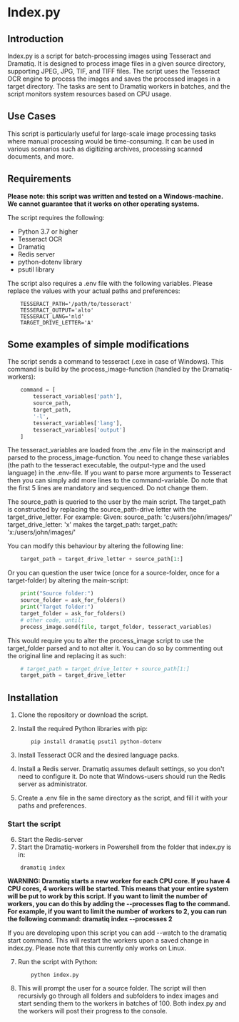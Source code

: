 # Index.py

## Introduction

Index.py is a script for batch-processing images using Tesseract and Dramatiq. It is designed to process image files in a given source directory, supporting JPEG, JPG, TIF, and TIFF files. The script uses the Tesseract OCR engine to process the images and saves the processed images in a target directory. The tasks are sent to Dramatiq workers in batches, and the script monitors system resources based on CPU usage.

## Use Cases

This script is particularly useful for large-scale image processing tasks where manual processing would be time-consuming. It can be used in various scenarios such as digitizing archives, processing scanned documents, and more.

## Requirements

**Please note: this script was written and tested on a Windows-machine. We cannot guarantee that it works on other operating systems.**

The script requires the following:

- Python 3.7 or higher
- Tesseract OCR
- Dramatiq
- Redis server
- python-dotenv library
- psutil library

The script also requires a .env file with the following variables. Please replace the values with your actual paths and preferences:
```
    TESSERACT_PATH='/path/to/tesseract'
    TESSERACT_OUTPUT='alto'
    TESSERACT_LANG='nld'
    TARGET_DRIVE_LETTER='A'
```
## Some examples of simple modifications

The script sends a command to tesseract (.exe in case of Windows). This command is build by the process_image-function (handled by the Dramatiq-workers):
```py
    command = [
        tesseract_variables['path'],
        source_path,
        target_path,
        '-l',
        tesseract_variables['lang'],
        tesseract_variables['output']
    ]
```

The tesseract_variables are loaded from the .env file in the mainscript and parsed to the process_image-function. You need to change these variables (the path to the tesseract executable, the output-type and the used language) in the .env-file. If you want to parse more arguments to Tesseract then you can simply add more lines to the command-variable. Do note that the first 5 lines are mandatory and sequenced. Do not change them. 

The source_path is queried to the user by the main script. The target_path is constructed by replacing the source_path-drive letter with the target_drive_letter. For example:
Given:
    source_path: 'c:/users/john/images/'
    target_drive_letter: 'x'
makes the target_path:
    target_path: 'x:/users/john/images/'

You can modify this behaviour by altering the following line:
```py
    target_path = target_drive_letter + source_path[1:]
```
Or you can question the user twice (once for a source-folder, once for a target-folder) by altering the main-script:
```py
    print("Source folder:")
    source_folder = ask_for_folders()
    print("Target folder:")
    target_folder = ask_for_folders()
    # other code, until:
    process_image.send(file, target_folder, tesseract_variables)
```

This would require you to alter the process_image script to use the target_folder parsed and to not alter it. You can do so by commenting out the original line and replacing it as such:
```py
    # target_path = target_drive_letter + source_path[1:]
    target_path = target_drive_letter
```


## Installation

1. Clone the repository or download the script.
2. Install the required Python libraries with pip:

    ```
        pip install dramatiq psutil python-dotenv
    ```

3. Install Tesseract OCR and the desired language packs. 
4. Install a Redis server. Dramatiq assumes default settings, so you don't need to configure it. Do note that Windows-users should run the Redis server as administrator. 
5. Create a .env file in the same directory as the script, and fill it with your paths and preferences.
### Start the script
6. Start the Redis-server
7. Start the Dramatiq-workers in Powershell from the folder that index.py is in:
```PS
    dramatiq index
```
**WARNING: Dramatiq starts a new worker for each CPU core. If you have 4 CPU cores, 4 workers will be started. This means that your entire system will be put to work by this script. If you want to limit the number of workers, you can do this by adding the --processes flag to the command. For example, if you want to limit the number of workers to 2, you can run the following command: dramatiq index --processes 2**

If you are developing upon this script you can add --watch to the dramatiq start command. This will restart the workers upon a saved change in index.py. Please note that this currently only works on Linux.

7. Run the script with Python:

    ```
        python index.py
    ```
8. This will prompt the user for a source folder. The script will then recursivly go through all folders and subfolders to index images and start sending them to the workers in batches of 100. Both index.py and the workers will post their progress to the console.
